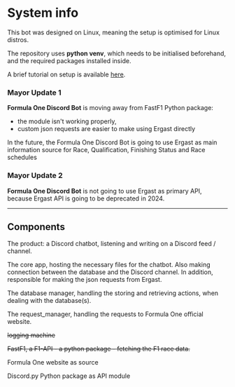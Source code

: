 # System info

This bot was designed on Linux, meaning the setup is optimised for Linux distros.

The repository uses **python venv**, which needs to be initialised beforehand, and the required packages installed inside.  

A brief tutorial on setup is available [here](docs/setup.md).

### Mayor Update 1

**Formula One Discord Bot** is moving away from FastF1 Python package:

- the module isn't working properly,
- custom json requests are easier to make using Ergast directly

In the future, the Formula One Discord Bot is going to use Ergast as main information source for Race, Qualification, Finishing Status and Race schedules

### Mayor Update 2

**Formula One Discord Bot** is not going to use Ergast as primary API, because Ergast API is going to be deprecated in 2024.

---

## Components

The product: a Discord chatbot, listening and writing on a Discord feed / channel.

The core app, hosting the necessary files for the chatbot. Also making connection between the database and the Discord channel.
In addition, responsible for making the json requests from Ergast.

The database manager, handling the storing and retrieving actions, when dealing with the database(s).

The request_manager, handling the requests to Formula One official website.

~~logging machine~~

~~FastF1, a F1-API - a python package - fetching the F1 race data.~~

Formula One website as source

Discord.py Python package as API module
